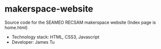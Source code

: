 # makerspace-website
Source code for the SEAMEO RECSAM makerspace website (Index page is home.html)
- Technology stack: HTML, CSS3, Javascript
- Developer: James Tu
